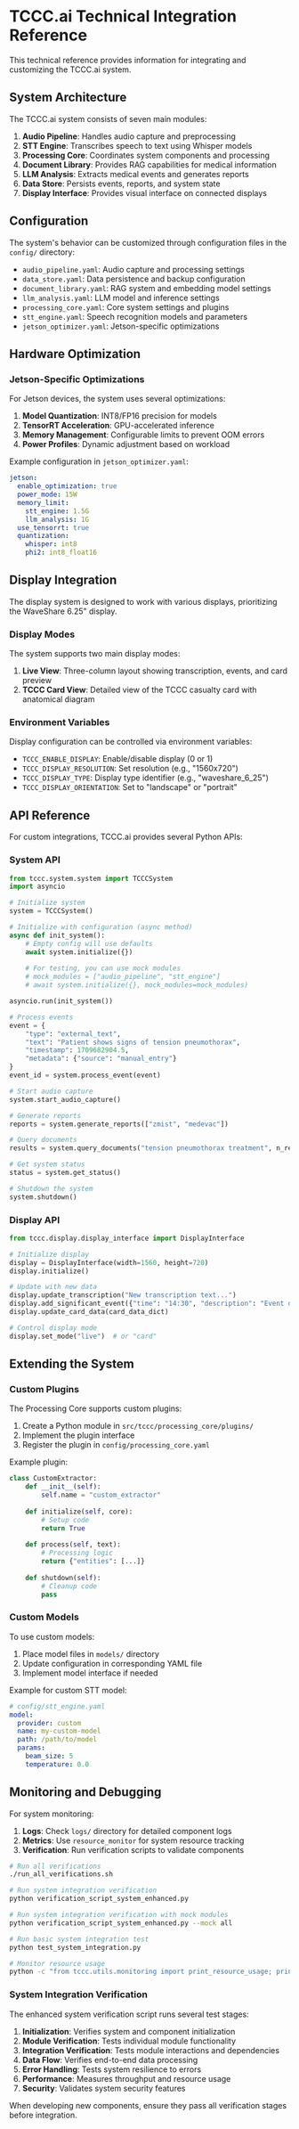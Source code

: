 # TCCC.ai Technical Integration Reference

This technical reference provides information for integrating and customizing the TCCC.ai system.

## System Architecture

The TCCC.ai system consists of seven main modules:

1. **Audio Pipeline**: Handles audio capture and preprocessing
2. **STT Engine**: Transcribes speech to text using Whisper models
3. **Processing Core**: Coordinates system components and processing
4. **Document Library**: Provides RAG capabilities for medical information
5. **LLM Analysis**: Extracts medical events and generates reports
6. **Data Store**: Persists events, reports, and system state
7. **Display Interface**: Provides visual interface on connected displays

## Configuration

The system's behavior can be customized through configuration files in the `config/` directory:

- `audio_pipeline.yaml`: Audio capture and processing settings
- `data_store.yaml`: Data persistence and backup configuration
- `document_library.yaml`: RAG system and embedding model settings
- `llm_analysis.yaml`: LLM model and inference settings
- `processing_core.yaml`: Core system settings and plugins
- `stt_engine.yaml`: Speech recognition models and parameters
- `jetson_optimizer.yaml`: Jetson-specific optimizations

## Hardware Optimization

### Jetson-Specific Optimizations

For Jetson devices, the system uses several optimizations:

1. **Model Quantization**: INT8/FP16 precision for models
2. **TensorRT Acceleration**: GPU-accelerated inference
3. **Memory Management**: Configurable limits to prevent OOM errors
4. **Power Profiles**: Dynamic adjustment based on workload

Example configuration in `jetson_optimizer.yaml`:

```yaml
jetson:
  enable_optimization: true
  power_mode: 15W
  memory_limit:
    stt_engine: 1.5G
    llm_analysis: 1G
  use_tensorrt: true
  quantization:
    whisper: int8
    phi2: int8_float16
```

## Display Integration

The display system is designed to work with various displays, prioritizing the WaveShare 6.25" display.

### Display Modes

The system supports two main display modes:

1. **Live View**: Three-column layout showing transcription, events, and card preview
2. **TCCC Card View**: Detailed view of the TCCC casualty card with anatomical diagram

### Environment Variables

Display configuration can be controlled via environment variables:

- `TCCC_ENABLE_DISPLAY`: Enable/disable display (0 or 1)
- `TCCC_DISPLAY_RESOLUTION`: Set resolution (e.g., "1560x720")
- `TCCC_DISPLAY_TYPE`: Display type identifier (e.g., "waveshare_6_25")
- `TCCC_DISPLAY_ORIENTATION`: Set to "landscape" or "portrait"

## API Reference

For custom integrations, TCCC.ai provides several Python APIs:

### System API

```python
from tccc.system.system import TCCCSystem
import asyncio

# Initialize system
system = TCCCSystem()

# Initialize with configuration (async method)
async def init_system():
    # Empty config will use defaults
    await system.initialize({})
    
    # For testing, you can use mock modules
    # mock_modules = ["audio_pipeline", "stt_engine"]
    # await system.initialize({}, mock_modules=mock_modules)

asyncio.run(init_system())

# Process events
event = {
    "type": "external_text",
    "text": "Patient shows signs of tension pneumothorax",
    "timestamp": 1709682904.5,
    "metadata": {"source": "manual_entry"}
}
event_id = system.process_event(event)

# Start audio capture
system.start_audio_capture()

# Generate reports
reports = system.generate_reports(["zmist", "medevac"])

# Query documents
results = system.query_documents("tension pneumothorax treatment", n_results=3)

# Get system status
status = system.get_status()

# Shutdown the system
system.shutdown()
```

### Display API

```python
from tccc.display.display_interface import DisplayInterface

# Initialize display
display = DisplayInterface(width=1560, height=720)
display.initialize()

# Update with new data
display.update_transcription("New transcription text...")
display.add_significant_event({"time": "14:30", "description": "Event description"})
display.update_card_data(card_data_dict)

# Control display mode
display.set_mode("live")  # or "card"
```

## Extending the System

### Custom Plugins

The Processing Core supports custom plugins:

1. Create a Python module in `src/tccc/processing_core/plugins/`
2. Implement the plugin interface
3. Register the plugin in `config/processing_core.yaml`

Example plugin:

```python
class CustomExtractor:
    def __init__(self):
        self.name = "custom_extractor"
    
    def initialize(self, core):
        # Setup code
        return True
    
    def process(self, text):
        # Processing logic
        return {"entities": [...]}
    
    def shutdown(self):
        # Cleanup code
        pass
```

### Custom Models

To use custom models:

1. Place model files in `models/` directory
2. Update configuration in corresponding YAML file
3. Implement model interface if needed

Example for custom STT model:

```yaml
# config/stt_engine.yaml
model:
  provider: custom
  name: my-custom-model
  path: /path/to/model
  params:
    beam_size: 5
    temperature: 0.0
```

## Monitoring and Debugging

For system monitoring:

1. **Logs**: Check `logs/` directory for detailed component logs
2. **Metrics**: Use `resource_monitor` for system resource tracking
3. **Verification**: Run verification scripts to validate components

```bash
# Run all verifications
./run_all_verifications.sh

# Run system integration verification
python verification_script_system_enhanced.py

# Run system integration verification with mock modules
python verification_script_system_enhanced.py --mock all

# Run basic system integration test
python test_system_integration.py

# Monitor resource usage
python -c "from tccc.utils.monitoring import print_resource_usage; print_resource_usage()"
```

### System Integration Verification

The enhanced system verification script runs several test stages:

1. **Initialization**: Verifies system and component initialization
2. **Module Verification**: Tests individual module functionality
3. **Integration Verification**: Tests module interactions and dependencies
4. **Data Flow**: Verifies end-to-end data processing
5. **Error Handling**: Tests system resilience to errors
6. **Performance**: Measures throughput and resource usage
7. **Security**: Validates system security features

When developing new components, ensure they pass all verification stages before integration.
